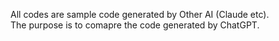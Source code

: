 All codes are sample code generated by Other AI (Claude etc).
<br>The purpose is to comapre the code generated by ChatGPT.
